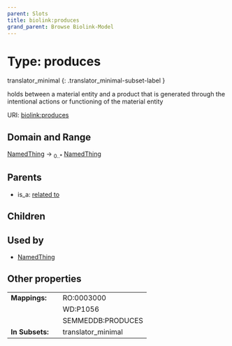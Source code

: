 ```yaml
---
parent: Slots
title: biolink:produces
grand_parent: Browse Biolink-Model
---
```


# Type: produces

translator_minimal
{: .translator_minimal-subset-label }


holds between a material entity and a product that is generated through the intentional actions or functioning of the material entity

URI: [biolink:produces](https://w3id.org/biolink/vocab/produces)

## Domain and Range

[NamedThing](NamedThing.md) ->  <sub>0..*</sub> [NamedThing](NamedThing.md)

## Parents

 *  is_a: [related to](related_to.md)

## Children


## Used by

 * [NamedThing](NamedThing.md)

## Other properties

|  |  |  |
| --- | --- | --- |
| **Mappings:** | | RO:0003000 |
|  | | WD:P1056 |
|  | | SEMMEDDB:PRODUCES |
| **In Subsets:** | | translator_minimal |

